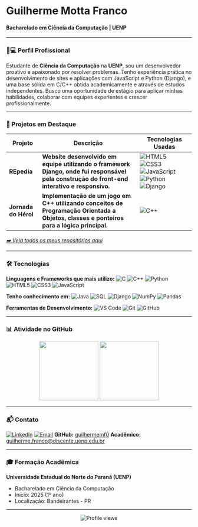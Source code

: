 # Guilherme Motta Franco
#### Bacharelado em Ciência da Computação | UENP

---

### 👨💻 Perfil Profissional
Estudante de **Ciência da Computação** na **UENP**, sou um desenvolvedor proativo e apaixonado por resolver problemas. Tenho experiência prática no desenvolvimento de sites e aplicações com JavaScript e Python (Django), e uma base sólida em C/C++ obtida academicamente e através de estudos independentes. Busco uma oportunidade de estágio para aplicar minhas habilidades, colaborar com equipes experientes e crescer profissionalmente.

---

### 🚀 Projetos em Destaque

| Projeto | Descrição | Tecnologias Usadas |
|---|---|---|
| **REpedia** | **Website desenvolvido em equipe utilizando o framework Django, onde fui responsável pela construção do front-end interativo e responsivo.**  | ![HTML5](https://img.shields.io/badge/HTML5-E34F26?style=flat-square&logo=html5&logoColor=white) ![CSS3](https://img.shields.io/badge/CSS3-1572B6?style=flat-square&logo=css3&logoColor=white) ![JavaScript](https://img.shields.io/badge/JavaScript-F7DF1E?style=flat-square&logo=javascript&logoColor=black) ![Python](https://img.shields.io/badge/Python-3776AB?style=flat-square&logo=python&logoColor=white) ![Django](https://img.shields.io/badge/Django-092E20?style=flat-square&logo=django&logoColor=white) |
| **Jornada do Héroi** | **Implementação de um jogo em C++ utilizando conceitos de Programação Orientada a Objetos, classes e ponteiros para a lógica principal.** | ![C++](https://img.shields.io/badge/C%2B%2B-00599C?style=flat-square&logo=cplusplus&logoColor=white) |

_[➡️ Veja todos os meus repositórios aqui](https://github.com/guilhermemf0?tab=repositories)_

---

### 🛠️ Tecnologias
**Linguagens e Frameworks que mais utilizo:**
![C](https://img.shields.io/badge/C-00599C?style=flat-square&logo=c&logoColor=white)
![C++](https://img.shields.io/badge/C%2B%2B-00599C?style=flat-square&logo=cplusplus&logoColor=white)
![Python](https://img.shields.io/badge/Python-3776AB?style=flat-square&logo=python&logoColor=white)
![HTML5](https://img.shields.io/badge/HTML5-E34F26?style=flat-square&logo=html5&logoColor=white)
![CSS3](https://img.shields.io/badge/CSS3-1572B6?style=flat-square&logo=css3&logoColor=white)
![JavaScript](https://img.shields.io/badge/JavaScript-F7DF1E?style=flat-square&logo=javascript&logoColor=black)

**Tenho conhecimento em:**
![Java](https://img.shields.io/badge/Java-ED8B00?style=flat-square&logo=openjdk&logoColor=white)
![SQL](https://img.shields.io/badge/SQL-4479A1?style=flat-square&logo=mysql&logoColor=white)
![Django](https.img.shields.io/badge/Django-092E20?style=flat-square&logo=django&logoColor=white)
![NumPy](https://img.shields.io/badge/NumPy-013243?style=flat-square&logo=numpy&logoColor=white)
![Pandas](https://img.shields.io/badge/Pandas-150458?style=flat-square&logo=pandas&logoColor=white)

**Ferramentas de Desenvolvimento:**
![VS Code](https://img.shields.io/badge/VS_Code-007ACC?style=flat-square&logo=visual-studio-code&logoColor=white)
![Git](https://img.shields.io/badge/Git-F05032?style=flat-square&logo=git&logoColor=white)
![GitHub](https://img.shields.io/badge/GitHub-181717?style=flat-square&logo=github&logoColor=white)

---

### 📊 Atividade no GitHub
<p align="center">
  <img height="160em" src="https://github-readme-stats.vercel.app/api?username=guilhermemf0&show_icons=true&theme=tokyonight&hide_title=true"/>
  <img height="160em" src="https://github-readme-stats.vercel.app/api/top-langs/?username=guilhermemf0&layout=compact&theme=tokyonight"/>
</p>

---

### 📬 Contato
[![LinkedIn](https://img.shields.io/badge/LinkedIn-Connect-0077B5?style=flat&logo=linkedin)](https://www.linkedin.com/in/guilherme-motta-977b94355/)
[![Email](https://img.shields.io/badge/Email-gui.mottafranco@gmail.com-D14836?style=flat&logo=gmail)](mailto:gui.mottafranco@gmail.com)
**GitHub:** [guilhermemf0](https://github.com/guilhermemf0)
**Acadêmico:** guilherme.franco@discente.uenp.edu.br

---

### 🎓 Formação Acadêmica
**Universidade Estadual do Norte do Paraná (UENP)**
- Bacharelado em Ciência da Computação
- Início: 2025 (1º ano)
- Localização: Bandeirantes - PR

---

<p align="center">
  <img src="https://komarev.com/ghpvc/?username=guilhermemf0&color=7d40ff&style=flat-square" alt="Profile views"/>
</p>
